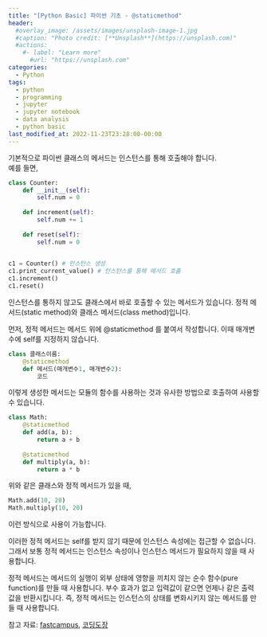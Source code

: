```yaml
---
title: "[Python Basic] 파이썬 기초 - @staticmethod"
header:
  #overlay_image: /assets/images/unsplash-image-1.jpg
  #caption: "Photo credit: [**Unsplash**](https://unsplash.com)"
  #actions:
    #- label: "Learn more"
      #url: "https://unsplash.com"
categories:
  - Python
tags:
  - python
  - programming
  - jupyter
  - jupyter notebook
  - data analysis
  - python basic
last_modified_at: 2022-11-23T23:28:00-00:00
---
```


기본적으로 파이썬 클래스의 메서드는 인스턴스를 통해 호출해야 합니다.   
예를 들면,   
```python
class Counter:
    def __init__(self):
        self.num = 0
        
    def increment(self):
        self.num += 1
    
    def reset(self):
        self.num = 0
        

c1 = Counter() # 인스턴스 생성
c1.print_current_value() # 인스턴스를 통해 메서드 호출
c1.increment()
c1.reset()

```   
   
인스턴스를 통하지 않고도 클래스에서 바로 호출할 수 있는 메서드가 있습니다. 정적 메서드(static method)와 클래스 메서드(class method)입니다.      

먼저, 정적 메서드는 메서드 위에 @staticmethod 를 붙여서 작성합니다. 이때 매개변수에 self를 지정하지 않습니다.   
```python
class 클래스이름:
    @staticmethod
    def 메서드(매개변수1, 매개변수2):
        코드
```   

이렇게 생성한 메서드는 모듈의 함수를 사용하는 것과 유사한 방법으로 호출하여 사용할 수 있습니다.   
```python
class Math:
    @staticmethod
    def add(a, b):
        return a + b
    
    @staticmethod
    def multiply(a, b):
        return a * b
```
위와 같은 클래스와 정적 메서드가 있을 때,   
```python
Math.add(10, 20)
Math.multiply(10, 20)
```   
이런 방식으로 사용이 가능합니다. 
   
이러한 정적 메서드는 self를 받지 않기 때문에 인스턴스 속성에는 접근할 수 없습니다. 그래서 보통 정적 메서드는 인스턴스 속성이나 인스턴스 메서드가 필요하지 않을 때 사용합니다.    
   
정적 메서드는 메서드의 실행이 외부 상태에 영향을 끼치지 않는 순수 함수(pure function)를 만들 때 사용합니다. 부수 효과가 없고 입력값이 같으면 언제나 같은 출력값을 반환시킵니다. 즉, 정적 메서드는 인스턴스의 상태를 변화시키지 않는 메서드를 만들 때 사용합니다.   


참고 자료: [fastcampus](https://fastcampus.co.kr/), [코딩도장](https://dojang.io/mod/page/view.php?id=2379)
